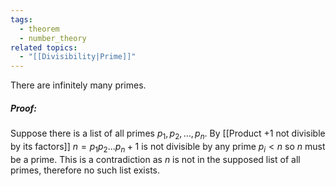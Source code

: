 ```yaml
---
tags:
  - theorem
  - number_theory
related topics:
  - "[[Divisibility|Prime]]"
---
```

There are infinitely many primes.
##### Proof:
Suppose there is a list of all primes $p_1,p_2,\dots,p_n$. By [[Product +1 not divisible by its factors]] $n=p_1 p_2 \dots p_n + 1$ is not divisible by any prime $p_i<n$ so $n$ must be a prime. This is a contradiction as $n$ is not in the supposed list of all primes, therefore no such list exists.